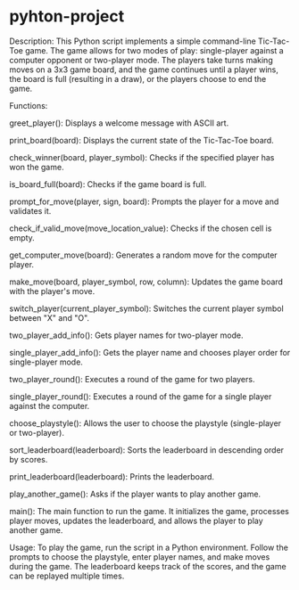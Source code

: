 # pyhton-project
Description:
This Python script implements a simple command-line Tic-Tac-Toe game. The game allows for two modes of play: single-player against a computer opponent or two-player mode. The players take turns making moves on a 3x3 game board, and the game continues until a player wins, the board is full (resulting in a draw), or the players choose to end the game.

Functions:

greet_player(): Displays a welcome message with ASCII art.

print_board(board): Displays the current state of the Tic-Tac-Toe board.

check_winner(board, player_symbol): Checks if the specified player has won the game.

is_board_full(board): Checks if the game board is full.

prompt_for_move(player, sign, board): Prompts the player for a move and validates it.

check_if_valid_move(move_location_value): Checks if the chosen cell is empty.

get_computer_move(board): Generates a random move for the computer player.

make_move(board, player_symbol, row, column): Updates the game board with the player's move.

switch_player(current_player_symbol): Switches the current player symbol between "X" and "O".

two_player_add_info(): Gets player names for two-player mode.

single_player_add_info(): Gets the player name and chooses player order for single-player mode.

two_player_round(): Executes a round of the game for two players.

single_player_round(): Executes a round of the game for a single player against the computer.

choose_playstyle(): Allows the user to choose the playstyle (single-player or two-player).

sort_leaderboard(leaderboard): Sorts the leaderboard in descending order by scores.

print_leaderboard(leaderboard): Prints the leaderboard.

play_another_game(): Asks if the player wants to play another game.

main(): The main function to run the game. It initializes the game, processes player moves, updates the leaderboard, and allows the player to play another game.

Usage:
To play the game, run the script in a Python environment. Follow the prompts to choose the playstyle, enter player names, and make moves during the game. The leaderboard keeps track of the scores, and the game can be replayed multiple times.
